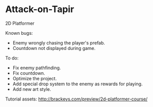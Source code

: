 # Attack-on-Tapir
2D Platformer

Known bugs:
- Enemy wrongly chasing the player's prefab.
- Countdown not displayed during game.

To do:
- Fix enemy pathfinding.
- Fix countdown.
- Optimize the project.
- Add special drop system to the enemy as rewards for playing.
- Add new art style.

Tutorial assets:
http://brackeys.com/preview/2d-platformer-course/
